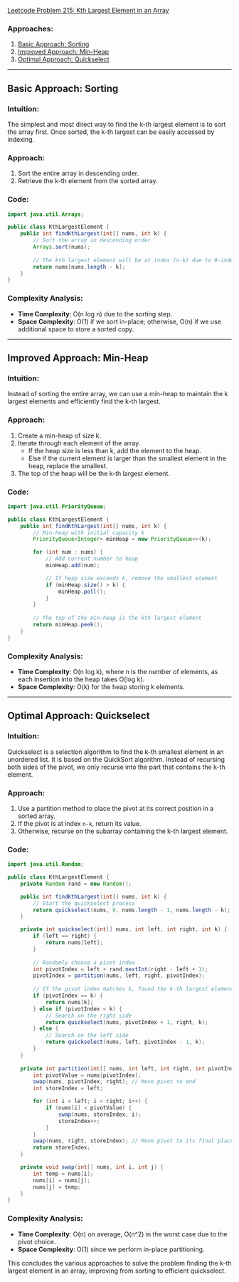 [Leetcode Problem 215: Kth Largest Element in an Array](https://leetcode.com/problems/kth-largest-element-in-an-array/)

### Approaches:
1. [Basic Approach: Sorting](#basic-approach-sorting)
2. [Improved Approach: Min-Heap](#improved-approach-min-heap)
3. [Optimal Approach: Quickselect](#optimal-approach-quickselect)

---

## Basic Approach: Sorting

### Intuition:
The simplest and most direct way to find the k-th largest element is to sort the array first. Once sorted, the k-th largest can be easily accessed by indexing.

### Approach:
1. Sort the entire array in descending order.
2. Retrieve the k-th element from the sorted array.

### Code:
```java
import java.util.Arrays;

public class KthLargestElement {
    public int findKthLargest(int[] nums, int k) {
        // Sort the array in descending order
        Arrays.sort(nums);
        
        // The kth largest element will be at index (n-k) due to 0-indexing in Java arrays
        return nums[nums.length - k];
    }
}
```

### Complexity Analysis:
- **Time Complexity**: O(n log n) due to the sorting step.
- **Space Complexity**: O(1) if we sort in-place; otherwise, O(n) if we use additional space to store a sorted copy.

---

## Improved Approach: Min-Heap

### Intuition:
Instead of sorting the entire array, we can use a min-heap to maintain the k largest elements and efficiently find the k-th largest.

### Approach:
1. Create a min-heap of size k.
2. Iterate through each element of the array.
   - If the heap size is less than k, add the element to the heap.
   - Else if the current element is larger than the smallest element in the heap, replace the smallest.
3. The top of the heap will be the k-th largest element.

### Code:
```java
import java.util.PriorityQueue;

public class KthLargestElement {
    public int findKthLargest(int[] nums, int k) {
        // Min-heap with initial capacity k
        PriorityQueue<Integer> minHeap = new PriorityQueue<>(k);

        for (int num : nums) {
            // Add current number to heap
            minHeap.add(num);

            // If heap size exceeds k, remove the smallest element
            if (minHeap.size() > k) {
                minHeap.poll();
            }
        }
        
        // The top of the min-heap is the kth largest element
        return minHeap.peek();
    }
}
```

### Complexity Analysis:
- **Time Complexity**: O(n log k), where n is the number of elements, as each insertion into the heap takes O(log k).
- **Space Complexity**: O(k) for the heap storing k elements.

---

## Optimal Approach: Quickselect

### Intuition:
Quickselect is a selection algorithm to find the k-th smallest element in an unordered list. It is based on the QuickSort algorithm. Instead of recursing both sides of the pivot, we only recurse into the part that contains the k-th element.

### Approach:
1. Use a partition method to place the pivot at its correct position in a sorted array.
2. If the pivot is at index `n-k`, return its value.
3. Otherwise, recurse on the subarray containing the k-th largest element.

### Code:
```java
import java.util.Random;

public class KthLargestElement {
    private Random rand = new Random();

    public int findKthLargest(int[] nums, int k) {
        // Start the quickselect process
        return quickselect(nums, 0, nums.length - 1, nums.length - k);
    }

    private int quickselect(int[] nums, int left, int right, int k) {
        if (left == right) {
            return nums[left];
        }
        
        // Randomly choose a pivot index
        int pivotIndex = left + rand.nextInt(right - left + 1);
        pivotIndex = partition(nums, left, right, pivotIndex);
        
        // If the pivot index matches k, found the k-th largest element
        if (pivotIndex == k) {
            return nums[k];
        } else if (pivotIndex < k) {
            // Search on the right side
            return quickselect(nums, pivotIndex + 1, right, k);
        } else {
            // Search on the left side
            return quickselect(nums, left, pivotIndex - 1, k);
        }
    }
    
    private int partition(int[] nums, int left, int right, int pivotIndex) {
        int pivotValue = nums[pivotIndex];
        swap(nums, pivotIndex, right); // Move pivot to end
        int storeIndex = left;

        for (int i = left; i < right; i++) {
            if (nums[i] < pivotValue) {
                swap(nums, storeIndex, i);
                storeIndex++;
            }
        }
        swap(nums, right, storeIndex); // Move pivot to its final place
        return storeIndex;
    }

    private void swap(int[] nums, int i, int j) {
        int temp = nums[i];
        nums[i] = nums[j];
        nums[j] = temp;
    }
}
```

### Complexity Analysis:
- **Time Complexity**: O(n) on average, O(n^2) in the worst case due to the pivot choice.
- **Space Complexity**: O(1) since we perform in-place partitioning.

This concludes the various approaches to solve the problem finding the k-th largest element in an array, improving from sorting to efficient quickselect.

